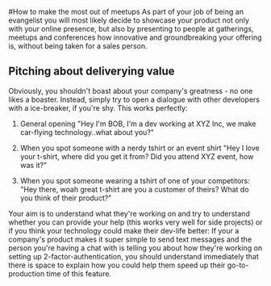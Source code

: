 #How to make the most out of meetups
As part of your job of being an evangelist you will most likely decide to showcase your product not only with your online presence, but also by presenting to people at gatherings, meetups and conferences how innovative and groundbreaking your offering is, without being taken for a sales person.

## Pitching about deliverying value
Obviously, you shouldn't boast about your company's greatness - no one likes a boaster.
Instead, simply try to open a dialogue with other developers with a ice-breaker, if you're shy.
This works perfectly:

1. General opening
   "Hey I'm BOB, I'm a dev working at XYZ Inc, we make car-flying technology..what about you?"

2. When you spot someone with a nerdy tshirt or an event shirt
   "Hey I love your t-shirt, where did you get it from? Did you attend XYZ event, how was it?"

3. When you spot someone wearing a tshirt of one of your competitors:
   "Hey there, woah great t-shirt are you a customer of theirs? What do you think of their product?"

Your aim is to understand what they're working on and try to understand whether you can provide your help (this works very well for side projects) or if you think your technology could make their dev-life better: If your a company's product  makes it super simple to send text messages and the person you're having a chat with is telling you about how they're working on setting up 2-factor-authentication, you should understand immediately that there is space to explain how you could help them speed up their go-to-production time of this feature.
